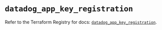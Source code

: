 # `datadog_app_key_registration`

Refer to the Terraform Registry for docs: [`datadog_app_key_registration`](https://registry.terraform.io/providers/datadog/datadog/3.69.0/docs/resources/app_key_registration).

